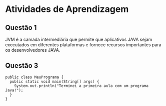 # Atividades de Aprendizagem 

## Questão 1
JVM é a camada intermediária que permite que aplicativos JAVA sejam executados em diferentes plataformas e fornece recursos importantes para os desenvolvedores JAVA. 

## Questão 3 

    public class MeuPrograma {
      public static void main(String[] args) {
        System.out.println("Terminei a primeira aula com um programa Java!");
      }
    }

